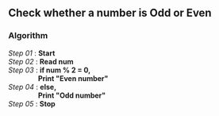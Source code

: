 ## Check whether a number is Odd or Even

### Algorithm

*Step 01* : **Start**\
*Step 02* : **Read num**\
*Step 03* : **if num % 2 = 0,**\
&emsp;&emsp;&emsp;&emsp; **Print "Even number"**\
*Step 04* : **else,**\
&emsp;&emsp;&emsp;&emsp; **Print "Odd number"**\
*Step 05* : **Stop**
